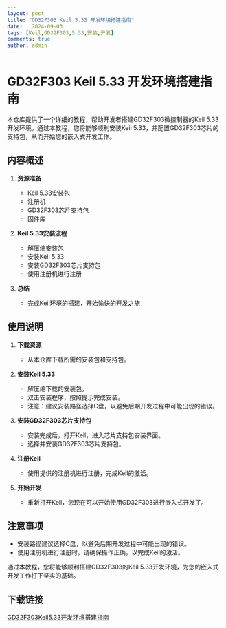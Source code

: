 ```yaml
---
layout: post
title: "GD32F303 Keil 5.33 开发环境搭建指南"
date:   2024-09-03
tags: [Keil,GD32F303,5.33,安装,开发]
comments: true
author: admin
---
```

# GD32F303 Keil 5.33 开发环境搭建指南

本仓库提供了一个详细的教程，帮助开发者搭建GD32F303微控制器的Keil 5.33开发环境。通过本教程，您将能够顺利安装Keil 5.33，并配置GD32F303芯片的支持包，从而开始您的嵌入式开发工作。

## 内容概述

1. **资源准备**
   - Keil 5.33安装包
   - 注册机
   - GD32F303芯片支持包
   - 固件库

2. **Keil 5.33安装流程**
   - 解压缩安装包
   - 安装Keil 5.33
   - 安装GD32F303芯片支持包
   - 使用注册机进行注册

3. **总结**
   - 完成Keil环境的搭建，开始愉快的开发之旅

## 使用说明

1. **下载资源**
   - 从本仓库下载所需的安装包和支持包。

2. **安装Keil 5.33**
   - 解压缩下载的安装包。
   - 双击安装程序，按照提示完成安装。
   - 注意：建议安装路径选择C盘，以避免后期开发过程中可能出现的错误。

3. **安装GD32F303芯片支持包**
   - 安装完成后，打开Keil，进入芯片支持包安装界面。
   - 选择并安装GD32F303芯片支持包。

4. **注册Keil**
   - 使用提供的注册机进行注册，完成Keil的激活。

5. **开始开发**
   - 重新打开Keil，您现在可以开始使用GD32F303进行嵌入式开发了。

## 注意事项

- 安装路径建议选择C盘，以避免后期开发过程中可能出现的错误。
- 使用注册机进行注册时，请确保操作正确，以完成Keil的激活。

通过本教程，您将能够顺利搭建GD32F303的Keil 5.33开发环境，为您的嵌入式开发工作打下坚实的基础。

## 下载链接

[GD32F303Keil5.33开发环境搭建指南](https://pan.quark.cn/s/a8043819161d)
